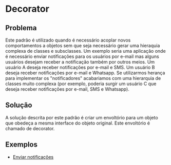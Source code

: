 # Decorator

## Problema

Este padrão é utilizado quando é necessário acoplar novos comportamentos a objetos sem que seja necessário gerar uma hieraquia complexa de classes e subsclasses. Um exemplo seria uma aplicação onde é necessário enviar notificações para os usuários por e-mail mas alguns usuários desejam receber a notificação também por outros meios. Um usuário A deseja receber notificações por e-mail e SMS. Um usuário B deseja receber notificações por e-mail e Whatsapp. Se utilizarmos herança para implementar os "notificadores" acabariamos com uma hierarquia de classes muito complexa (por exemplo, poderia surgir um usuário C que deseja receber notificações por e-mail, SMS e Whatsapp).

## Solução

A solução descrita por este padrão é criar um envoltório para um objeto que obedeça a mesma interface do objeto original. Este envoltório é chamado de decorator.

## Exemplos

 - [Enviar notificações](./send-notifications.ts)
